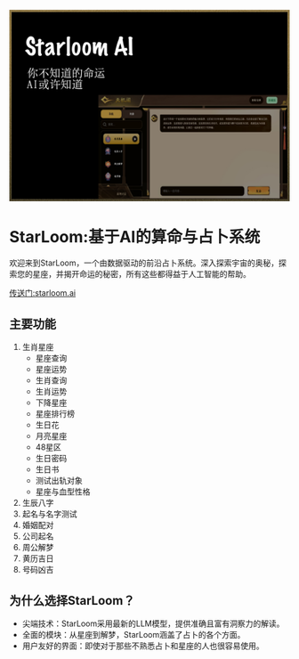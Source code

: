 [![Starloom](./images/mainpage2.jpg)](https://starloom.ai)

# StarLoom:基于AI的算命与占卜系统

欢迎来到StarLoom，一个由数据驱动的前沿占卜系统。深入探索宇宙的奥秘，探索您的星座，并揭开命运的秘密，所有这些都得益于人工智能的帮助。

[传送门:starloom.ai](https://starloom.ai/#/)
## 主要功能

1. 生肖星座
    - 星座查询
    - 星座运势
    - 生肖查询
    - 生肖运势
    - 下降星座
    - 星座排行榜
    - 生日花
    - 月亮星座
    - 48星区
    - 生日密码
    - 生日书
    - 测试出轨对象
    - 星座与血型性格
2. 生辰八字
3. 起名与名字测试
4. 婚姻配对
5. 公司起名
6. 周公解梦
7. 黄历吉日
8. 号码凶吉

## 为什么选择StarLoom？
- 尖端技术：StarLoom采用最新的LLM模型，提供准确且富有洞察力的解读。
- 全面的模块：从星座到解梦，StarLoom涵盖了占卜的各个方面。
- 用户友好的界面：即使对于那些不熟悉占卜和星座的人也很容易使用。

